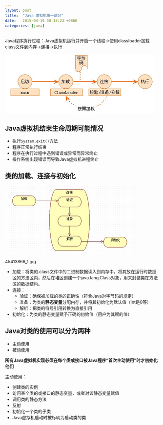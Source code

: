 ```yaml
---
layout: post
title:  "Java 虚拟机第一部分"
date:   2015-04-19 00:18:23 +0860
categories: [java]
---
```


Java程序执行过程：Java虚拟机运行并开启一个线程->使用classloader加载class文件到内存->连接->执行

![](/static/img/posts/45413866_1.jpg)

## Java虚拟机结束生命周期可能情况

- 执行`System.exit()`方法
- 程序正常执行结束
- 程序在执行过程中遇到错误或异常而异常终止
- 操作系统出现错误而导致Java虚拟机进程终止
## 类的加载、连接与初始化

![](/static/img/posts/3_zpsfca9997b.jpg)

45413866_1.jpg
- 加载：将类的.class文件中的二进制数据读入到内存中，将其放在运行时数据区的方法区内，然后在堆区创建一个java.lang.Class对象，用来封装类在方法区的数据结构。
- 连接：
    - 验证：确保被加载的类的正确性（符合Java对字节码的规定）
    - 准备：为类的**静态变量**分配内存，并将其初始化为默认值（int是0等）
    - 解析：把类的符号引用转换为直接引用
- 初始化：为类的静态变量赋予正确的初始值（用户为其赋的值）

## Java对类的使用可以分为两种

- 主动使用
- 被动使用

**所有Java虚拟机实现必须在每个类或接口被Java程序“首次主动使用”时才初始化他们**

主动使用：

- 创建类的实例
- 访问某个类的或接口的静态变量，或者对该静态变量赋值
- 调用类的静态方法
- 反射
- 初始化一个类的子类
- Java虚拟机启动时被标明为启动类的类


